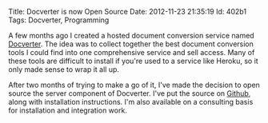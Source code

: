 Title: Docverter is now Open Source
Date:  2012-11-23 21:35:19
Id:    402b1
Tags:  Docverter, Programming

A few months ago I created a hosted document conversion service named [Docverter](http://www.docverter.com). The idea was to collect together the best document conversion tools I could find into one comprehensive service and sell access. Many of these tools are difficult to install if you're used to a service like Heroku, so it only made sense to wrap it all up.

After two months of trying to make a go of it, I've made the decision to open source the server component of Docverter. I've put the source on [Github](https://github.com/docverter/docverter), along with installation instructions. I'm also available on a consulting basis for installation and integration work.